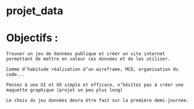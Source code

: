# projet_data

# Objectifs :

    Trouver un jeu de données publique et créer un site internet permettant de mettre en valeur ces données et de les utiliser.

    Comme d’habitude réalisation d’un wireframe, MCD, organisation du code...

    Pensez à une UI et UX simple et efficace, n’hésitez pas à créer une maquette graphique (projet un peu plus long)

    Le choix du jeu données devra être fait sur la première demi-journée.
